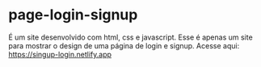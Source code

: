 # page-login-signup
É um site desenvolvido com html, css e javascript. Esse é apenas um site para mostrar o design de uma página de login e signup. Acesse aqui: https://singup-login.netlify.app
